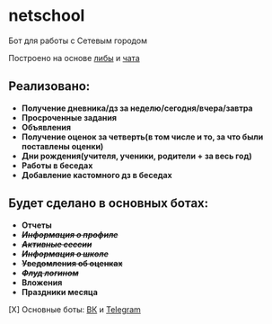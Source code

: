 # netschool
Бот для работы с Сетевым городом

Построено на основе [либы](https://github.com/nm17/netschoolapi) и [чата](https://t.me/netschoolapi)

## Реализовано:
+ **Получение дневника/дз за неделю/сегодня/вчера/завтра**
+ **Просроченные задания**
+ **Объявления**
+ **Получение оценок за четверть(в том числе и то, за что были поставлены оценки)**
+ **Дни рождения(учителя, ученики, родители + за весь год)**
+ **Работы в беседах**
+ **Добавление кастомного дз в беседах**

## Будет сделано в основных ботах:
+ **Отчеты**
+ ~~*__Информация о профиле__*~~
+ ~~*__Активные сессии__*~~
+ ~~*__Информация о школе__*~~
+ ~~**__Уведомления об оценках__**~~
+ ~~*__Флуд логином__*~~
+ **Вложения**
+ **Праздники месяца**

[X] Основные боты: [ВК](https://vk.com/netschoolbot) и [Telegram](https://t.me/netschoolbot)
